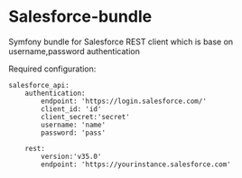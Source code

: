 # Salesforce-bundle
Symfony bundle for Salesforce REST client which is base on username,password authentication


Required configuration:
```
salesforce_api:
    authentication:
        endpoint: 'https://login.salesforce.com/'
        client_id: 'id'
        client_secret:'secret'
        username: 'name'
        password: 'pass'
    
    rest:
        version:'v35.0'
        endpoint: 'https://yourinstance.salesforce.com'
        
```
